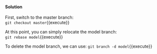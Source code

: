 #### Solution

First, switch to the master branch:  
`git checkout master`{{execute}}  

At this point, you can simply relocate the model branch:  
`git rebase model`{{execute}}

To delete the model branch, we can use:
`git branch -d model`{{execute}}